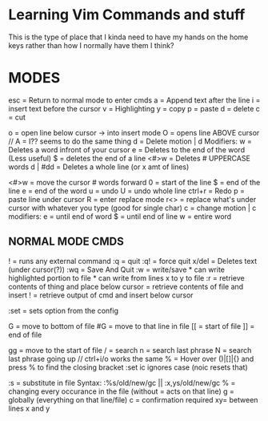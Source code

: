 # Learning Vim Commands and stuff

This is the type of place that I kinda need to have my hands on the home keys rather than how I normally have them I think? 
# MODES
esc	= Return to normal mode to enter cmds
a	= Append text after the line
i	= insert text before the cursor
v	= Highlighting
	y	= copy
	p	= paste
	d	= delete
	c	= cut

o	= open line below cursor -> into insert mode
	O	= opens line ABOVE cursor 
// A = I?? seems to do the same thing
d	= Delete motion | d Modifiers:
	w	= Deletes a word infront of your cursor
	e	= Deletes to the end of the word (Less useful)
	$	= deletes the end of a line
	<#>w	= Deletes # UPPERCASE words
	d | #dd	= Deletes a whole line (or x amt of lines)

<#>w	= move the cursor # words forward
0	= start of the line
$	= end of the line
e	= end of the word
u	= undo
U	= undo whole line 
ctrl+r	= Redo 
p	= paste line under cursor
R	=  enter replace mode
	r<>	= replace what's under cursor with whatever you type (good for single char)
c	= change motion | c modifiers:
	e	= until end of word
	$	= until end of line
	w	= entire word

## NORMAL MODE CMDS
!	= runs any external command
:q	= quit
:q!	= force quit
x/del	= Deletes text (under cursor(?))
:wq	= Save And Quit
:w	= write/save
	* can write highlighted portion to file
	* can write from lines x to y to file
:r 	= retrieve contents of thing and place below cursor
	<file>	= retrieve contents of file and insert
	!<cmd>	= retrieve output of cmd and insert below cursor

:set	= sets option from the config

G	= move to bottom of file
	#G	= move to that line in file
[[	= start of file
]]	= end of file

gg	= move to the start of file
/	= search
	n	= search last phrase 
	N	= search last phrase going up
	// ctrl+i/o works the same
	%	= Hover over ()|[]|{} and press % to find the closing bracket
	:set ic ignores case (noic resets that)

:s	= substitute in file
	Syntax: :%s/old/new/gc || :x,ys/old/new/gc
		% = changing every occurance in the file (without = acts on that line)
		g = globally (everything on that line/file)
		c = confirmation required
		xy= between lines x and y


